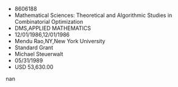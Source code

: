 
* 8606188
* Mathematical Sciences: Theoretical and Algorithmic Studies in Combinatorial Optimization
* DMS,APPLIED MATHEMATICS
* 12/01/1986,12/01/1986
* Mendu Rao,NY,New York University
* Standard Grant
* Michael Steuerwalt
* 05/31/1989
* USD 53,630.00

nan
